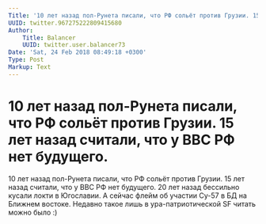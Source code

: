 ```yaml
---
Title: '10 лет назад пол-Рунета писали, что РФ сольёт против Грузии. 15 лет назад считали, что у ВВС РФ нет будущего.'
UUID: twitter.967275222809415680
Author:
    Title: Balancer
    UUID: twitter.user.balancer73
Date: 'Sat, 24 Feb 2018 08:49:18 +0300'
Type: Post
Markup: Text
---
```


# 10 лет назад пол-Рунета писали, что РФ сольёт против Грузии. 15 лет назад считали, что у ВВС РФ нет будущего.

10 лет назад пол-Рунета писали, что РФ сольёт против Грузии.
15 лет назад считали, что у ВВС РФ нет будущего. 20 лет
назад бессильно кусали локти в Югославии. А сейчас флейм об
участии Су-57 в БД на Ближнем востоке. Недавно такое лишь в
ура-патриотической SF читать можно было :)